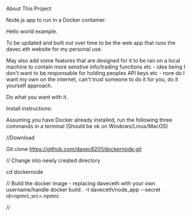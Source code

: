 About This Project

Node.js app to run in a Docker container.

Hello world example.

To be updated and built out over time to be the web app that runs the davec.eth website for my personal use.

May also add some features that are designed for it to be ran on a local machine to contain more senstive info/trading functions etc - idea being I don't want to be responsable for holding peoples API keys etc - nore do I want my own on the internet, can't trust someone to do it for you, do it yourself approach.

Do what you want with it.

Install instructions:

Assuming you have Docker already installed, run the following three commands in a terminal (Should be ok on Windows/Linux/MacOS)

//Download

Git clone https://github.com/davec6201/dockernode.git

// Change into newly created directory 

cd dockernode

// Build the docker image - replacing daveceth with your own username/handle
docker build . -t daveceth/node_app --secret id=npmrc,src=.npmrc

// 






